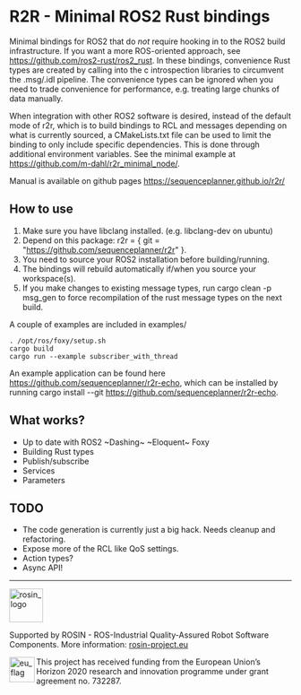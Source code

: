 R2R - Minimal ROS2 Rust bindings
====================

Minimal bindings for ROS2 that do *not* require hooking in to the ROS2 build infrastructure. If you want a more ROS-oriented approach, see <https://github.com/ros2-rust/ros2_rust>. In these bindings, convenience Rust types are created by calling into the c introspection libraries to circumvent the .msg/.idl pipeline. The convenience types can be ignored when you need to trade convenience for performance, e.g. treating large chunks of data manually.

When integration with other ROS2 software is desired, instead of the default mode of r2r, which is to build bindings to RCL and messages depending on what is currently sourced, a CMakeLists.txt file can be used to limit the binding to only include specific dependencies. This is done through additional environment variables. See the minimal example at <https://github.com/m-dahl/r2r_minimal_node/>.

Manual is available on github pages <https://sequenceplanner.github.io/r2r/>

How to use
--------------------
1. Make sure you have libclang installed. (e.g. libclang-dev on ubuntu)
2. Depend on this package: r2r = { git = "https://github.com/sequenceplanner/r2r" }.
3. You need to source your ROS2 installation before building/running.
4. The bindings will rebuild automatically if/when you source your workspace(s).
5. If you make changes to existing message types, run cargo clean -p msg_gen to force recompilation of the rust message types on the next build.

A couple of examples are included in examples/
```
. /opt/ros/foxy/setup.sh
cargo build
cargo run --example subscriber_with_thread
```
An example application can be found here <https://github.com/sequenceplanner/r2r-echo>, which can be installed by running cargo install --git https://github.com/sequenceplanner/r2r-echo.

What works?
--------------------
- Up to date with ROS2 ~Dashing~ ~Eloquent~ Foxy
- Building Rust types
- Publish/subscribe
- Services
- Parameters

TODO
--------------------
- The code generation is currently just a big hack. Needs cleanup and refactoring.
- Expose more of the RCL like QoS settings.
- Action types?
- Async API!


***
<!--
    ROSIN acknowledgement from the ROSIN press kit
    @ https://github.com/rosin-project/press_kit
-->

<a href="http://rosin-project.eu">
  <img src="http://rosin-project.eu/wp-content/uploads/rosin_ack_logo_wide.png"
       alt="rosin_logo" height="60" >
</a></br>

Supported by ROSIN - ROS-Industrial Quality-Assured Robot Software Components.
More information: <a href="http://rosin-project.eu">rosin-project.eu</a>

<img src="http://rosin-project.eu/wp-content/uploads/rosin_eu_flag.jpg"
     alt="eu_flag" height="45" align="left" >

This project has received funding from the European Union’s Horizon 2020
research and innovation programme under grant agreement no. 732287.
